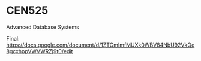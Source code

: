 # CEN525
Advanced Database Systems

Final: https://docs.google.com/document/d/1ZTGmImfMUXk0WBV84NbU92VkQe8gcxhppVWVWRZj9t0/edit
